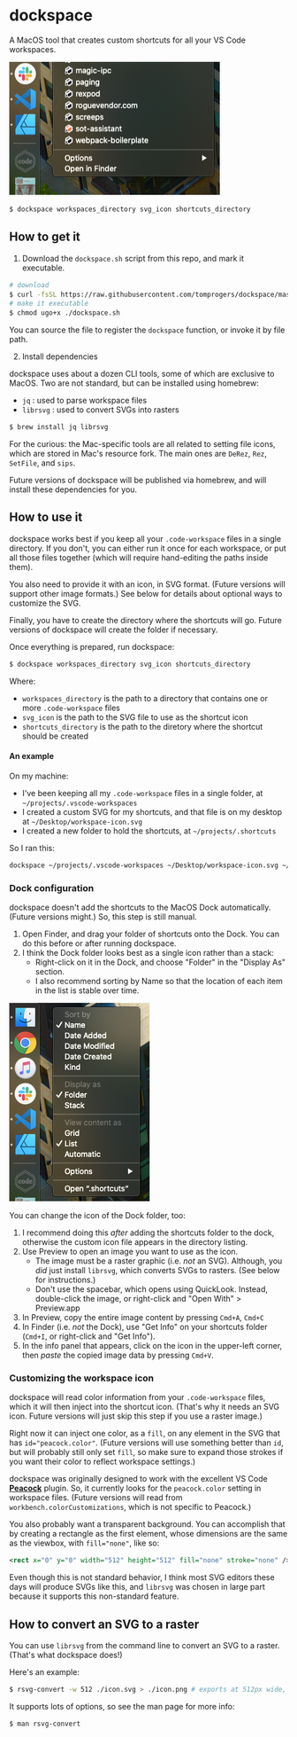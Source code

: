 # dockspace

A MacOS tool that creates custom shortcuts for all your VS Code workspaces.

![Preview of dockspace shortcuts](docs/preview.png)

```sh
$ dockspace workspaces_directory svg_icon shortcuts_directory
```

## How to get it

1. Download the `dockspace.sh` script from this repo, and mark it executable.

```sh
# download
$ curl -fsSL https://raw.githubusercontent.com/tomprogers/dockspace/master/src/dockspace.sh > ./dockspace.sh
# make it executable
$ chmod ugo+x ./dockspace.sh
```

You can source the file to register the `dockspace` function, or invoke it by file path.


2. Install dependencies

dockspace uses about a dozen CLI tools, some of which are exclusive to MacOS. Two are not standard, but can be installed using homebrew:
- `jq` : used to parse workspace files
- `librsvg` : used to convert SVGs into rasters

```sh
$ brew install jq librsvg
```

For the curious: the Mac-specific tools are all related to setting file icons, which are stored in Mac's resource fork. The main ones are `DeRez`, `Rez`, `SetFile`, and `sips`.

Future versions of dockspace will be published via homebrew, and will install these dependencies for you.


## How to use it

dockspace works best if you keep all your `.code-workspace` files in a single directory. If you don't, you can either run it once for each workspace, or put all those files together (which will require hand-editing the paths inside them).

You also need to provide it with an icon, in SVG format. (Future versions will support other image formats.) See below for details about optional ways to customize the SVG.

Finally, you have to create the directory where the shortcuts will go. Future versions of dockspace will create the folder if necessary.

Once everything is prepared, run dockspace:

```sh
$ dockspace workspaces_directory svg_icon shortcuts_directory
```

Where:
- `workspaces_directory` is the path to a directory that contains one or more `.code-workspace` files
- `svg_icon` is the path to the SVG file to use as the shortcut icon
- `shortcuts_directory` is the path to the diretory where the shortcut should be created


#### An example

On my machine:
- I've been keeping all my `.code-workspace` files in a single folder, at `~/projects/.vscode-workspaces`
- I created a custom SVG for my shortcuts, and that file is on my desktop at `~/Desktop/workspace-icon.svg`
- I created a new folder to hold the shortcuts, at `~/projects/.shortcuts`

So I ran this:

```sh
dockspace ~/projects/.vscode-workspaces ~/Desktop/workspace-icon.svg ~/projects/.shortcuts
```

### Dock configuration

dockspace doesn't add the shortcuts to the MacOS Dock automatically. (Future versions might.) So, this step is still manual.

1. Open Finder, and drag your folder of shortcuts onto the Dock. You can do this before or after running dockspace.
2. I think the Dock folder looks best as a single icon rather than a stack:
    - Right-click on it in the Dock, and choose "Folder" in the "Display As" section.
    - I also recommend sorting by Name so that the location of each item in the list is stable over time.

![Screenshot of reasonable configuration for Dock folder](docs/dock-configuration.png)

You can change the icon of the Dock folder, too:

  1. I recommend doing this *after* adding the shortcuts folder to the dock, otherwise the custom icon file appears in the directory listing.
  2. Use Preview to open an image you want to use as the icon.
      - The image must be a raster graphic (i.e. *not* an SVG). Although, you *did* just install `librsvg`, which converts SVGs to rasters. (See below for instructions.)
      - Don't use the spacebar, which opens using QuickLook. Instead, double-click the image, or right-click and "Open With" > Preview.app
  3. In Preview, copy the entire image content by pressing `Cmd+A`, `Cmd+C`
  4. In Finder (i.e. *not* the Dock), use "Get Info" on your shortcuts folder (`Cmd+I`, or right-click and "Get Info").
  5. In the info panel that appears, click on the icon in the upper-left corner, then _paste_ the copied image data by pressing `Cmd+V`.


### Customizing the workspace icon

dockspace will read color information from your `.code-workspace` files, which it will then inject into the shortcut icon. (That's why it needs an SVG icon. Future versions will just skip this step if you use a raster image.)

Right now it can inject one color, as a `fill`, on any element in the SVG that has `id="peacock.color"`. (Future versions will use something better than `id`, but will probably still only set `fill`, so make sure to expand those strokes if you want their color to reflect workspace settings.)

dockspace was originally designed to work with the excellent VS Code [**Peacock**](https://github.com/johnpapa/vscode-peacock) plugin. So, it currently looks for the `peacock.color` setting in workspace files. (Future versions will read from `workbench.colorCustomizations`, which is not specific to Peacock.)

You also probably want a transparent background. You can accomplish that by creating a rectangle as the first element, whose dimensions are the same as the viewbox, with `fill="none"`, like so:

```xml
<rect x="0" y="0" width="512" height="512" fill="none" stroke="none" />
```

Even though this is not standard behavior, I think most SVG editors these days will produce SVGs like this, and `librsvg` was chosen in large part because it supports this non-standard feature.


## How to convert an SVG to a raster

You can use `librsvg` from the command line to convert an SVG to a raster. (That's what dockspace does!)

Here's an example:

```sh
$ rsvg-convert -w 512 ./icon.svg > ./icon.png # exports at 512px wide, maintaining original aspect ratio
```

It supports lots of options, so see the man page for more info:

```sh
$ man rsvg-convert
```
